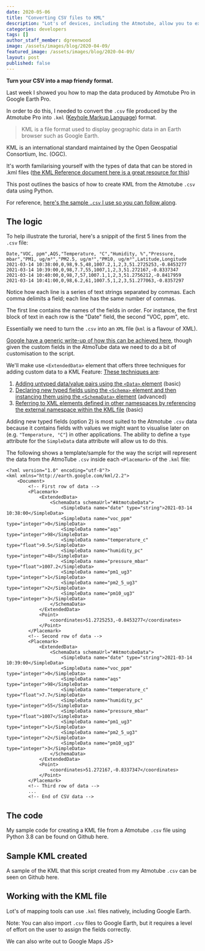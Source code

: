 ```yaml
---
date: 2020-05-06
title: "Converting CSV files to KML"
description: "Lot's of devices, including the Atmotube, allow you to export data to CSV files. Here's how you can turn it into a map friendly format."
categories: developers
tags: []
author_staff_member: dgreenwood
image: /assets/images/blog/2020-04-09/
featured_image: /assets/images/blog/2020-04-09/
layout: post
published: false
---
```


**Turn your CSV into a map friendy format.**

Last week I showed you how to map the data produced by Atmotube Pro in Google Earth Pro.

In order to do this, I needed to convert the `.csv` file produced by the Atmotube Pro into `.kml` ([Keyhole Markup Language](https://developers.google.com/kml)) format.

> KML is a file format used to display geographic data in an Earth browser such as Google Earth. 

KML is an international standard maintained by the Open Geospatial Consortium, Inc. (OGC).

It's worth familarising yourself with the types of data that can be stored in .kml files ([the KML Reference document here is a great resource for this](https://developers.google.com/kml/documentation/kmlreference))

This post outlines the basics of how to create KML from the Atmotube `.csv` data using Python. 

For reference, [here's the sample `.csv` I use so you can follow along](https://drive.google.com/file/d/1-sQi_VuI82R4aqjH7yGy1NHHzAoeTmY2/view?usp=sharing).

## The logic

To help illustrate the turorial, here's a snippit of the first 5 lines from the `.csv` file: 

```
Date,"VOC, ppm",AQS,"Temperature, °C","Humidity, %","Pressure, mbar","PM1, ug/m³","PM2.5, ug/m³","PM10, ug/m³",Latitude,Longitude
2021-03-14 10:38:00,0,98,9.5,48,1007.2,1,2,3,51.2725253,-0.8453277
2021-03-14 10:39:00,0,98,7.7,55,1007,1,2,3,51.272167,-0.8337347
2021-03-14 10:40:00,0,98,7,57,1007.1,1,2,3,51.2756212,-0.8417959
2021-03-14 10:41:00,0,98,6.2,61,1007.5,1,2,3,51.277063,-0.8357297
```

Notice how each line is a series of text strings separated by commas. Each comma delimits a field; each line has the same number of commas.

The first line contains the names of the fields in order. For instance, the first block of text in each row is the "Date" field, the second "VOC, ppm", etc.

Essentially we need to turn the `.csv` into an `XML` file (`kml` is a flavour of XML).

[Google have a generic write-up of how this can be achieved here](https://developers.google.com/kml/articles/csvtokml), though given the custom fields in the AtmoTube data we need to do a bit of customisation to the script.

We'll make use `<ExtendedData>` element that offers three techniques for adding custom data to a KML Feature: [These techniques are](https://developers.google.com/kml/documentation/kmlreference#extendeddata):

1. [Adding untyped data/value pairs using the `<Data>` element](https://developers.google.com/kml/documentation/extendeddata#adding-untyped-namevalue-pairs) (basic)
2. [Declaring new typed fields using the `<Schema>` element and then instancing them using the `<SchemaData>` element](https://developers.google.com/kml/documentation/extendeddata#adding-typed-data-to-a-feature) (advanced)
3. [Referring to XML elements defined in other namespaces by referencing the external namespace within the KML file](https://developers.google.com/kml/documentation/extendeddata#adding-arbitrary-xml-data-to-a-feature) (basic)

Adding new typed fields (option 2) is most suited to the Atmotube `.csv` data because it contains fields with values we might want to visualise later on (e.g. `"Temperature, °C"`) in other applications. The ability to define a `type` attribute for the `SimpleData` data attribute will allow us to do this.

The following shows a template/sample for the way the script will represent the data from the AtmoTube `.csv` inside each `<Placemark>` of the `.kml` file:

```
<?xml version="1.0" encoding="utf-8"?>
<kml xmlns="http://earth.google.com/kml/2.2">
	<Document>
		<!-- First row of data -->
		<Placemark>
			<ExtendedData>
				<SchemaData schemaUrl="#AtmotubeData">        
					<SimpleData name="date" type="string">2021-03-14 10:38:00</SimpleData>
					<SimpleData name="voc_ppm" type="integer">0</SimpleData>
					<SimpleData name="aqs" type="integer">98</SimpleData>
					<SimpleData name="temperature_c" type="float">9.5</SimpleData>
					<SimpleData name="humidity_pc" type="integer">48</SimpleData>
					<SimpleData name="pressure_mbar" type="float">1007.2</SimpleData>
					<SimpleData name="pm1_ug3" type="integer">1</SimpleData>
					<SimpleData name="pm2_5_ug3" type="integer">2</SimpleData>
					<SimpleData name="pm10_ug3" type="integer">3</SimpleData>
				</SchemaData>
			</ExtendedData>
			<Point>
				<coordinates>51.2725253,-0.8453277</coordinates>
			</Point>
		</Placemark>
		<!-- Second row of data -->
		<Placemark>
			<ExtendedData>
				<SchemaData schemaUrl="#AtmotubeData">        
					<SimpleData name="date" type="string">2021-03-14 10:39:00</SimpleData>
					<SimpleData name="voc_ppm" type="integer">0</SimpleData>
					<SimpleData name="aqs" type="integer">98</SimpleData>
					<SimpleData name="temperature_c" type="float">7.7</SimpleData>
					<SimpleData name="humidity_pc" type="integer">55</SimpleData>
					<SimpleData name="pressure_mbar" type="float">1007</SimpleData>
					<SimpleData name="pm1_ug3" type="integer">1</SimpleData>
					<SimpleData name="pm2_5_ug3" type="integer">2</SimpleData>
					<SimpleData name="pm10_ug3" type="integer">3</SimpleData>
				</SchemaData>
			</ExtendedData>
			<Point>
				<coordinates>51.272167,-0.8337347</coordinates>
			</Point>
		</Placemark>
		<!-- Third row of data -->
		...
		<!-- End of CSV data -->
```

## The code

My sample code for creating a KML file from a Atmotube `.csv` file using Python 3.8 can be found on Github here.

## Sample KML created

A sample of the KML that this script created from my Atmotube `.csv` can be seen on Github here.

## Working with the KML file

Lot's of mapping tools can use `.kml` files natively, including Google Earth.

Note: You can also import `.csv` files to Google Earth, but it requires a level of effort on the user to assign the fields correctly.

We can also write out to Google Maps JS>

